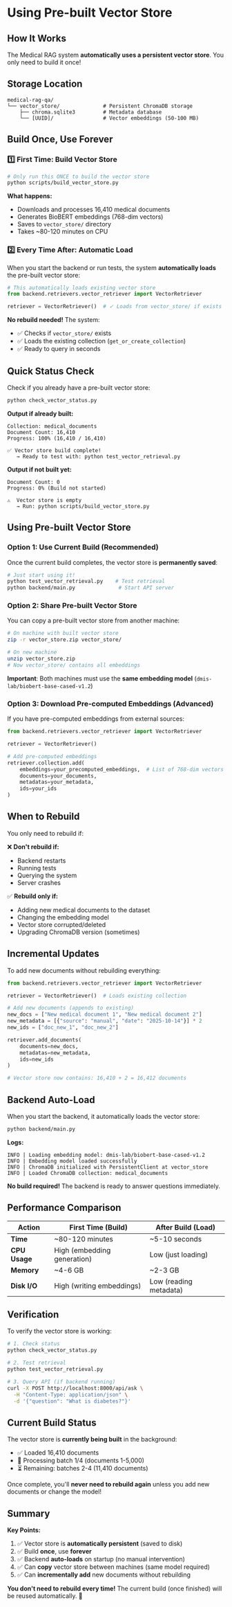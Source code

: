 # Using Pre-built Vector Store

## How It Works

The Medical RAG system **automatically uses a persistent vector store**. You only need to build it once!

## Storage Location

```
medical-rag-qa/
└── vector_store/              # Persistent ChromaDB storage
    ├── chroma.sqlite3         # Metadata database
    └── [UUID]/                # Vector embeddings (50-100 MB)
```

## Build Once, Use Forever

### 1️⃣ **First Time: Build Vector Store**

```bash
# Only run this ONCE to build the vector store
python scripts/build_vector_store.py
```

**What happens:**
- Downloads and processes 16,410 medical documents
- Generates BioBERT embeddings (768-dim vectors)
- Saves to `vector_store/` directory
- Takes ~80-120 minutes on CPU

### 2️⃣ **Every Time After: Automatic Load**

When you start the backend or run tests, the system **automatically loads** the pre-built vector store:

```python
# This automatically loads existing vector store
from backend.retrievers.vector_retriever import VectorRetriever

retriever = VectorRetriever()  # ✓ Loads from vector_store/ if exists
```

**No rebuild needed!** The system:
- ✅ Checks if `vector_store/` exists
- ✅ Loads the existing collection (`get_or_create_collection`)
- ✅ Ready to query in seconds

## Quick Status Check

Check if you already have a pre-built vector store:

```bash
python check_vector_status.py
```

**Output if already built:**
```
Collection: medical_documents
Document Count: 16,410
Progress: 100% (16,410 / 16,410)

✅ Vector store build complete!
   → Ready to test with: python test_vector_retrieval.py
```

**Output if not built yet:**
```
Document Count: 0
Progress: 0% (Build not started)

⚠️  Vector store is empty
   → Run: python scripts/build_vector_store.py
```

## Using Pre-built Vector Store

### Option 1: Use Current Build (Recommended)

Once the current build completes, the vector store is **permanently saved**:

```bash
# Just start using it!
python test_vector_retrieval.py    # Test retrieval
python backend/main.py              # Start API server
```

### Option 2: Share Pre-built Vector Store

You can copy a pre-built vector store from another machine:

```bash
# On machine with built vector store
zip -r vector_store.zip vector_store/

# On new machine
unzip vector_store.zip
# Now vector_store/ contains all embeddings
```

**Important**: Both machines must use the **same embedding model** (`dmis-lab/biobert-base-cased-v1.2`)

### Option 3: Download Pre-computed Embeddings (Advanced)

If you have pre-computed embeddings from external sources:

```python
from backend.retrievers.vector_retriever import VectorRetriever

retriever = VectorRetriever()

# Add pre-computed embeddings
retriever.collection.add(
    embeddings=your_precomputed_embeddings,  # List of 768-dim vectors
    documents=your_documents,
    metadatas=your_metadata,
    ids=your_ids
)
```

## When to Rebuild

You only need to rebuild if:

❌ **Don't rebuild if:**
- Backend restarts
- Running tests
- Querying the system
- Server crashes

✅ **Rebuild only if:**
- Adding new medical documents to the dataset
- Changing the embedding model
- Vector store corrupted/deleted
- Upgrading ChromaDB version (sometimes)

## Incremental Updates

To add new documents without rebuilding everything:

```python
from backend.retrievers.vector_retriever import VectorRetriever

retriever = VectorRetriever()  # Loads existing collection

# Add new documents (appends to existing)
new_docs = ["New medical document 1", "New medical document 2"]
new_metadata = [{"source": "manual", "date": "2025-10-14"}] * 2
new_ids = ["doc_new_1", "doc_new_2"]

retriever.add_documents(
    documents=new_docs,
    metadatas=new_metadata,
    ids=new_ids
)

# Vector store now contains: 16,410 + 2 = 16,412 documents
```

## Backend Auto-Load

When you start the backend, it automatically loads the vector store:

```bash
python backend/main.py
```

**Logs:**
```
INFO | Loading embedding model: dmis-lab/biobert-base-cased-v1.2
INFO | Embedding model loaded successfully
INFO | ChromaDB initialized with PersistentClient at vector_store
INFO | Loaded ChromaDB collection: medical_documents
```

**No build required!** The backend is ready to answer questions immediately.

## Performance Comparison

| Action | First Time (Build) | After Build (Load) |
|--------|-------------------|-------------------|
| **Time** | ~80-120 minutes | ~5-10 seconds |
| **CPU Usage** | High (embedding generation) | Low (just loading) |
| **Memory** | ~4-6 GB | ~2-3 GB |
| **Disk I/O** | High (writing embeddings) | Low (reading metadata) |

## Verification

To verify the vector store is working:

```bash
# 1. Check status
python check_vector_status.py

# 2. Test retrieval
python test_vector_retrieval.py

# 3. Query API (if backend running)
curl -X POST http://localhost:8000/api/ask \
  -H "Content-Type: application/json" \
  -d '{"question": "What is diabetes?"}'
```

## Current Build Status

The vector store is **currently being built** in the background:

- ✅ Loaded 16,410 documents
- 🔄 Processing batch 1/4 (documents 1-5,000)
- ⏳ Remaining: batches 2-4 (11,410 documents)

Once complete, you'll **never need to rebuild again** unless you add new documents or change the model!

## Summary

**Key Points:**
1. ✅ Vector store is **automatically persistent** (saved to disk)
2. ✅ Build **once**, use **forever**
3. ✅ Backend **auto-loads** on startup (no manual intervention)
4. ✅ Can **copy** vector store between machines (same model required)
5. ✅ Can **incrementally add** new documents without rebuilding

**You don't need to rebuild every time!** The current build (once finished) will be reused automatically. 🎉
